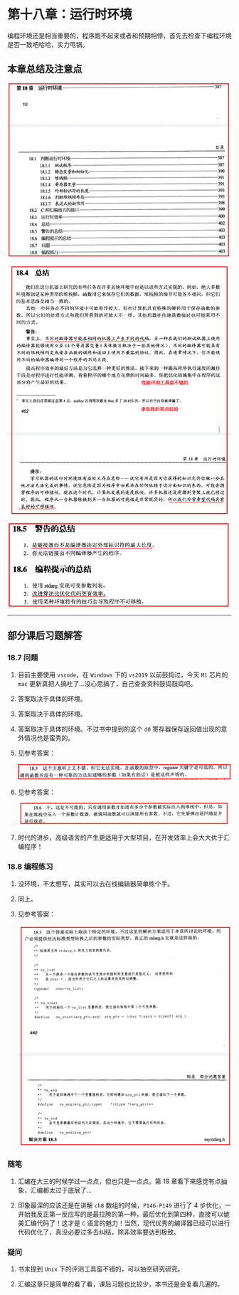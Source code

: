# 第十八章：运行时环境

编程环境还是相当重要的，程序跑不起来或者和预期相悖，首先去检查下编程环境是否一致吧哈哈，实力甩锅。

## 本章总结及注意点

![20210110223007](https://raw.githubusercontent.com/Y-puyu/picture/main/images/20210110223007.png)

![20210110223614](https://raw.githubusercontent.com/Y-puyu/picture/main/images/20210110223614.png)

![20210110223326](https://raw.githubusercontent.com/Y-puyu/picture/main/images/20210110223326.png)

---

## 部分课后习题解答

### 18.7 问题

1. 目前主要使用 `vscode`，在 `Windows` 下的 `vs2019` 以前鼓捣过，今天 `M1` 芯片的 `mac` 更新真把人搞吐了...没心思搞了，自己查查资料鼓捣鼓捣吧。

2. 答案取决于具体的环境。

3. 答案取决于具体的环境。

4. 答案取决于具体的环境。不过书中提到的这个 `d0` 寄存器保存返回值出现的意外情况也是蛮秀的。

5. 见参考答案：

    ![20210110232226](https://raw.githubusercontent.com/Y-puyu/picture/main/images/20210110232226.png)

6. 见参考答案：

    ![20210110232512](https://raw.githubusercontent.com/Y-puyu/picture/main/images/20210110232512.png)

7. 时代的进步，高级语言的产生更适用于大型项目，在开发效率上会大大优于汇编程序！

### 18.8 编程练习

1. 没环境，不太想写，其实可以去在线编辑器简单练个手。

2. 同上。

3. 见参考答案：

    ![20210110232947](https://raw.githubusercontent.com/Y-puyu/picture/main/images/20210110232947.png)

### 随笔

1. 汇编在大三的时候学过一点点，但也只是一点点。第 18 章看下来感觉有点抽象，汇编都太过于底层了...

2. 印象最深的应该还是在讲解 `ch8` 数组的时候，`P146-P149` 进行了 4 步优化，一开始我反正第一反应写的是最拉胯的第一种，最后优化到第四种，直接可以媲美汇编代码了！这才是 `C` 语言的魅力！当然，现代优秀的编译器已经可以进行代码优化了，真没必要过多去纠结，除非效率要达到极致。

### 疑问

1. 书末提到 `Unix` 下的评测工具蛮不错的，可以抽空研究研究。

2. 汇编这章只是简单的看了看，课后习题也比较少，本书还是会复看几遍的。
